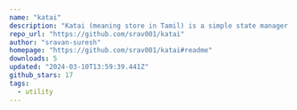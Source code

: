 ```yaml
---
name: "katai"
description: "Katai (meaning store in Tamil) is a simple state manager for Svelte 5"
repo_url: "https://github.com/srav001/katai"
author: "sravan-suresh"
homepage: "https://github.com/srav001/katai#readme"
downloads: 5
updated: "2024-03-10T13:59:39.441Z"
github_stars: 17
tags: 
  - utility
---
```

